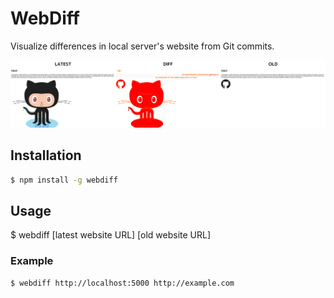 # WebDiff
Visualize differences in local server's website from Git commits.

<img src="https://github.com/ryoju-ohata/WebDiff/blob/main/diff.png?raw=true">

## Installation

```bash
$ npm install -g webdiff
```

## Usage

$ webdiff [latest website URL] [old website URL]

### Example

```bash
$ webdiff http://localhost:5000 http://example.com
```
